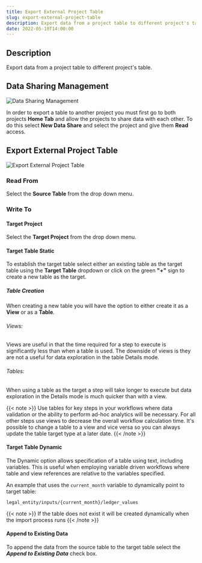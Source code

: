 ```yaml
---
title: Export External Project Table
slug: export-external-project-table
description: Export data from a project table to different project's table.
date: 2022-05-10T14:00:00
---
```


## Description

Export data from a project table to different project's table.

## Data Sharing Management

![Data Sharing Management](/images/import_external_project_table_1.png)

In order to export a table to another project you must first go to both projects **Home Tab** and allow the projects to share data with each other. To do this select **New Data Share** and select the project and give them **Read** access.

## Export External Project Table

![Export External Project Table](/images/export_external_project_table.png)

### Read From
Select the **Source Table** from the drop down menu.

### Write To

#### Target Project
Select the **Target Project** from the drop down menu.

#### Target Table Static

To establish the target table select either an existing table as the target table using the **Target Table** dropdown or click on the green **"+"** sign to create a new table as the target. 

##### Table Creation
When creating a new table you will have the option to either create it as a **View** or as a **Table**. 
###### Views:
Views are useful in that the time required for a step to execute is significantly less than when a table is used. The downside of views is they are not a useful for data exploration in the table Details mode.

###### Tables:
When using a table as the target a step will take longer to execute but data exploration in the Details mode is much quicker than with a view.

{{< note >}}
Use tables for key steps in your workflows where data validation or the ability to perform ad-hoc analytics will be necessary. For all other steps use views to decrease the overall workflow calculation time. It's possible to change a table to a view and vice versa so you can always update the table target type at a later date.
{{< /note >}}

#### Target Table Dynamic

The Dynamic option allows specification of a table using text, including variables.  This is useful when employing
variable driven workflows where table and view references are relative to the variables specified.

An example that uses the `current_month` variable to dynamically point to target table:

```
legal_entity/inputs/{current_month}/ledger_values
```

{{< note >}}
If the table does not exist it will be created dynamically when the import process runs
{{< /note >}}

#### Append to Existing Data

To append the data from the source table to the target table select the ***Append to Existing Data*** check box.
